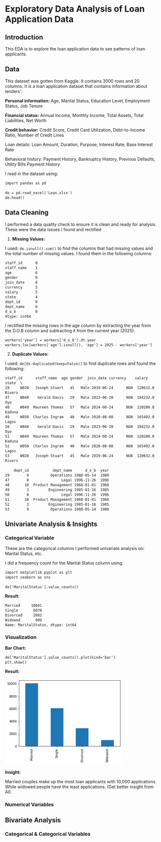 # Exploratory Data Analysis of Loan Application Data
## Introduction
This EDA is to explore the loan application data to see patterns of loan applicants.

## Data
This dataset was gotten from Kaggle. It contains 3000 rows and 20 columns. It is a loan application dataset that contains information about lenders':

**Personal information:** Age, Marital Status, Education Level, Employment Status, Job Tenure

**Financial status:** Annual Income, Monthly Income, Total Assets, Total Liabilities, Net Worth

**Credit behavior:** Credit Score, Credit Card Utilization, Debt-to-Income Ratio, Number of Credit Lines


Loan details: Loan Amount, Duration, Purpose, Interest Rate, Base Interest Rate


Behavioral history: Payment History, Bankruptcy History, Previous Defaults, Utility Bills Payment History

I read in the dataset using:
```
import pandas as pd

de = pd.read_excel('Loan.xlsx')
de.head()
```

## Data Cleaning
I performed a data quality check to ensure it is clean and ready for analysis.
These were the data issues I found and rectified
1. **Missing Values:**

I used: ``` de.isnull().sum() ``` to find the columns that had missing values and the total number of missing values. I found them in the following columns:
```
staff_id      0
staff_name    1
age           6
gender        0
join_date     0
currency      5
salary        5
state         4
dept_id       0
dept_name     0
d_o_b         0
dtype: int64
```

I rectified the missing rows in the age column by extracting the year from the D.O.B column and subtracting it from the current year (2025).
```
workers['year'] = workers['d_o_b'].dt.year
workers.loc[workers['age'].isnull(), 'age'] = 2025 - workers['year']
```

2. **Duplicate Values:**

I used: ``` de[de.duplicated(keep=False)] ``` to find duplicate rows and found the following:
```
staff_id      staff_name  age gender  join_date currency    salary   state  \
19     W020   Joseph Stuart   45   Male 2019-06-24      NGN  120632.0  Rivers   
47     W048    Gerald Davis   29   Male 2023-06-20      NGN  194232.0     Oyo   
48     W049  Maureen Thomas   57   Male 2024-08-24      NGN  120280.0  Kaduna   
49     W050  Charles Ingram   40   Male 2020-08-08      NGN  165492.0   Lagos   
50     W048    Gerald Davis   29   Male 2023-06-20      NGN  194232.0     Oyo   
51     W049  Maureen Thomas   57   Male 2024-08-24      NGN  120280.0  Kaduna   
52     W050  Charles Ingram   40   Male 2020-08-08      NGN  165492.0   Lagos   
53     W020   Joseph Stuart   45   Male 2019-06-24      NGN  120632.0  Rivers   

    dept_id           dept_name      d_o_b  year  
19        9          Operations 1980-05-14  1980  
47        8               Legal 1996-11-26  1996  
48       10  Product Management 1968-01-01  1968  
49        3         Engineering 1985-01-16  1985  
50        8               Legal 1996-11-26  1996  
51       10  Product Management 1968-01-01  1968  
52        3         Engineering 1985-01-16  1985  
53        9          Operations 1980-05-14  1980
```

## Univariate Analysis & Insights

### Categorical Variable
These are the categorical columns I performed univariate analysis on: Marital Status, etc.

I did a frequency count for the Marital Status column using:
```
import matplotlib.pyplot as plt
import seaborn as sns

de['MaritalStatus'].value_counts()
```
**Result:**
```
Married     10041
Single       6078
Divorced     2882
Widowed       999
Name: MaritalStatus, dtype: int64
```

### Visualization
**Bar Chart:**
```
de['MaritalStatus'].value_counts().plot(kind='bar')
plt.show()
```
**Result:**

![Marital Status Distribution](image/bar1.png)

**Insight:**

Married couples make up the most loan applicants with 10,000 applications. While widowed people have the least applications. (Get better insight from AI).

### Numerical Variables

## Bivariate Analysis

### Categorical & Categorical Variables

